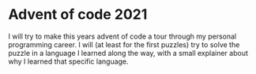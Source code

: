 # Advent of code 2021

I will try to make this years advent of code a tour through my personal programming career. I will (at least for the first puzzles) try to solve the puzzle in a language I learned along the way, with a small explainer about why I learned that specific language.
